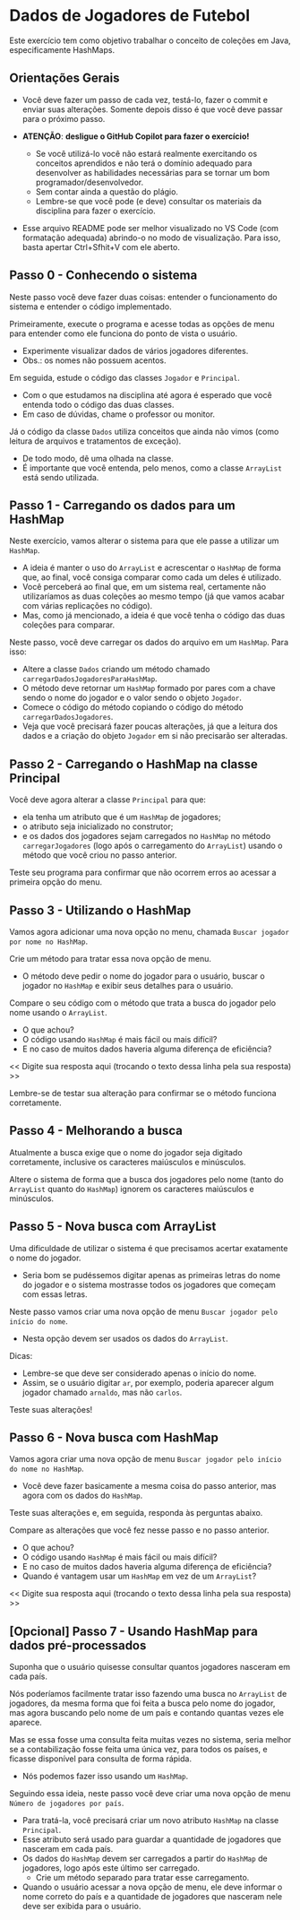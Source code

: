 # Dados de Jogadores de Futebol

Este exercício tem como objetivo trabalhar o conceito de coleções em Java,
especificamente HashMaps.

## Orientações Gerais

- Você deve fazer um passo de cada vez, testá-lo, fazer o commit e enviar suas alterações.
Somente depois disso é que você deve passar para o próximo passo.

- **ATENÇÃO**: **desligue o GitHub Copilot para fazer o exercício!**
  - Se você utilizá-lo você não estará realmente exercitando os conceitos aprendidos e
    não terá o domínio adequado para desenvolver as habilidades necessárias para se tornar
	um bom programador/desenvolvedor.
  - Sem contar ainda a questão do plágio.
  - Lembre-se que você pode (e deve) consultar os materiais da disciplina para fazer o exercício.

- Esse arquivo README pode ser melhor visualizado no VS Code (com formatação adequada) 
  abrindo-o no modo de visualização. Para isso, basta apertar Ctrl+Sfhit+V com ele aberto.

## Passo 0 - Conhecendo o sistema

Neste passo você deve fazer duas coisas: entender o funcionamento do sistema e entender o código implementado.

Primeiramente, execute o programa e acesse todas as opções de menu para entender como ele funciona do
ponto de vista o usuário.

- Experimente visualizar dados de vários jogadores diferentes.
- Obs.: os nomes não possuem acentos.

Em seguida, estude o código das classes `Jogador` e `Principal`.

- Com o que estudamos na disciplina até agora é esperado que você entenda todo o código das duas classes.
- Em caso de dúvidas, chame o professor ou monitor.

Já o código da classe `Dados` utiliza conceitos que ainda não vimos 
(como leitura de arquivos e tratamentos de exceção).

- De todo modo, dê uma olhada na classe.
- É importante que você entenda, pelo menos, como a classe `ArrayList` está sendo utilizada.

## Passo 1 - Carregando os dados para um HashMap

Neste exercício, vamos alterar o sistema para que ele passe a utilizar um `HashMap`.

- A ideia é manter o uso do `ArrayList` e acrescentar o `HashMap` de forma que, ao final,
  você consiga comparar como cada um deles é utilizado.
- Você perceberá ao final que, em um sistema real, certamente não utilizaríamos as duas coleções 
  ao mesmo tempo (já que vamos acabar com várias replicações no código).
- Mas, como já mencionado, a ideia é que você tenha o código das duas coleções para comparar. 

Neste passo, você deve carregar os dados do arquivo em um `HashMap`.
Para isso:

- Altere a classe `Dados` criando um método chamado `carregarDadosJogadoresParaHashMap`.
- O método deve retornar um `HashMap` formado por pares com a chave sendo o nome do jogador e o valor sendo o objeto `Jogador`. 
- Comece o código do método copiando o código do método `carregarDadosJogadores`.
- Veja que você precisará fazer poucas alterações, já que a leitura dos dados e a criação do objeto `Jogador` em si não precisarão ser alteradas.

## Passo 2 - Carregando o HashMap na classe Principal

Você deve agora alterar a classe `Principal` para que:

- ela tenha um atributo que é um `HashMap` de jogadores;
- o atributo seja inicializado no construtor;
- e os dados dos jogadores sejam carregados no `HashMap` no método `carregarJogadores` (logo após o carregamento do `ArrayList`) usando o método que você criou no passo anterior.

Teste seu programa para confirmar que não ocorrem erros ao acessar a primeira opção do menu.

## Passo 3 - Utilizando o HashMap

Vamos agora adicionar uma nova opção no menu, chamada `Buscar jogador por nome no HashMap`.

Crie um método para tratar essa nova opção de menu.

- O método deve pedir o nome do jogador para o usuário, buscar o jogador no `HashMap` e exibir seus detalhes para o usuário.

Compare o seu código com o método que trata a busca do jogador pelo nome usando o `ArrayList`.

- O que achou? 
- O código usando `HashMap` é mais fácil ou mais difícil?
- E no caso de muitos dados haveria alguma diferença de eficiência?

<< Digite sua resposta aqui (trocando o texto dessa linha pela sua resposta) >>

Lembre-se de testar sua alteração para confirmar se o método funciona corretamente.

## Passo 4 - Melhorando a busca

Atualmente a busca exige que o nome do jogador seja digitado corretamente, inclusive os caracteres maiúsculos e minúsculos.

Altere o sistema de forma que a busca dos jogadores pelo nome (tanto do `ArrayList` quanto do `HashMap`) ignorem os caracteres maiúsculos e minúsculos.

## Passo 5 - Nova busca com ArrayList

Uma dificuldade de utilizar o sistema é que precisamos acertar exatamente o nome do jogador.

- Seria bom se pudéssemos digitar apenas as primeiras letras do nome do jogador e o sistema mostrasse todos os jogadores que começam com essas letras.

Neste passo vamos criar uma nova opção de menu `Buscar jogador pelo início do nome`.

- Nesta opção devem ser usados os dados do `ArrayList`.

Dicas:

- Lembre-se que deve ser considerado apenas o início do nome.
- Assim, se o usuário digitar `ar`, por exemplo, poderia aparecer algum jogador chamado `arnaldo`, mas não `carlos`. 

Teste suas alterações!

## Passo 6 - Nova busca com HashMap

Vamos agora criar uma nova opção de menu `Buscar jogador pelo início do nome no HashMap`.

- Você deve fazer basicamente a mesma coisa do passo anterior, mas agora com os dados do `HashMap`.

Teste suas alterações e, em seguida, responda às perguntas abaixo.

Compare as alterações que você fez nesse passo e no passo anterior.

- O que achou? 
- O código usando `HashMap` é mais fácil ou mais difícil?
- E no caso de muitos dados haveria alguma diferença de eficiência?
- Quando é vantagem usar um `HashMap` em vez de um `ArrayList`?

<< Digite sua resposta aqui (trocando o texto dessa linha pela sua resposta) >>

## [Opcional] Passo 7 - Usando HashMap para dados pré-processados

Suponha que o usuário quisesse consultar quantos jogadores nasceram em cada país.

Nós poderíamos facilmente tratar isso fazendo uma busca no `ArrayList` de jogadores, 
da mesma forma que foi feita a busca pelo nome do jogador, 
mas agora buscando pelo nome de um país e contando quantas vezes ele aparece.

Mas se essa fosse uma consulta feita muitas vezes no sistema, 
seria melhor se a contabilização fosse feita uma única vez,
para todos os países, e ficasse disponível para consulta de forma rápida.

- Nós podemos fazer isso usando um `HashMap`.

Seguindo essa ideia, neste passo você deve criar uma nova opção de menu
`Número de jogadores por país`.

- Para tratá-la, você precisará criar um novo atributo `HashMap` na classe `Principal`.
- Esse atributo será usado para guardar a quantidade de jogadores que nasceram em cada país.
- Os dados do `HashMap` devem ser carregados a partir do `HashMap` de jogadores, logo
  após este último ser carregado.
  - Crie um método separado para tratar esse carregamento.
- Quando o usuário acessar a nova opção de menu, ele deve informar o nome correto do país
  e a quantidade de jogadores que nasceram nele deve ser exibida para o usuário.
